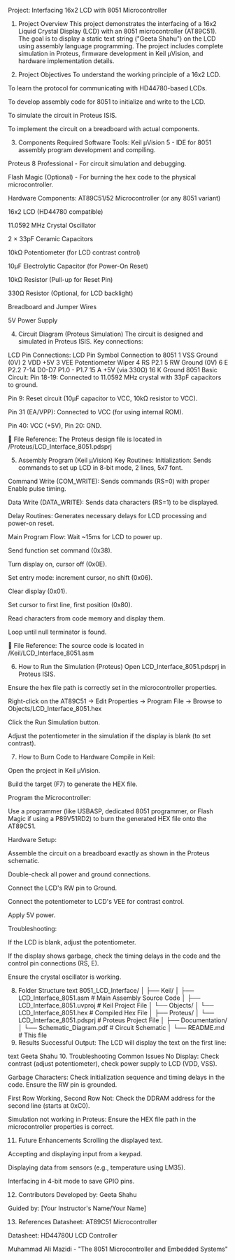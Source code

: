 Project: Interfacing 16x2 LCD with 8051 Microcontroller
1. Project Overview
This project demonstrates the interfacing of a 16x2 Liquid Crystal Display (LCD) with an 8051 microcontroller (AT89C51). The goal is to display a static text string ("Geeta Shahu") on the LCD using assembly language programming. The project includes complete simulation in Proteus, firmware development in Keil µVision, and hardware implementation details.

2. Project Objectives
To understand the working principle of a 16x2 LCD.

To learn the protocol for communicating with HD44780-based LCDs.

To develop assembly code for 8051 to initialize and write to the LCD.

To simulate the circuit in Proteus ISIS.

To implement the circuit on a breadboard with actual components.

3. Components Required
Software Tools:
Keil µVision 5 - IDE for 8051 assembly program development and compiling.

Proteus 8 Professional - For circuit simulation and debugging.

Flash Magic (Optional) - For burning the hex code to the physical microcontroller.

Hardware Components:
AT89C51/52 Microcontroller (or any 8051 variant)

16x2 LCD (HD44780 compatible)

11.0592 MHz Crystal Oscillator

2 × 33pF Ceramic Capacitors

10kΩ Potentiometer (for LCD contrast control)

10μF Electrolytic Capacitor (for Power-On Reset)

10kΩ Resistor (Pull-up for Reset Pin)

330Ω Resistor (Optional, for LCD backlight)

Breadboard and Jumper Wires

5V Power Supply

4. Circuit Diagram (Proteus Simulation)
The circuit is designed and simulated in Proteus ISIS. Key connections:

LCD Pin Connections:
LCD Pin	Symbol	Connection to 8051
1	VSS	Ground (0V)
2	VDD	+5V
3	VEE	Potentiometer Wiper
4	RS	P2.1
5	RW	Ground (0V)
6	E	P2.2
7-14	D0-D7	P1.0 - P1.7
15	A	+5V (via 330Ω)
16	K	Ground
8051 Basic Circuit:
Pin 18-19: Connected to 11.0592 MHz crystal with 33pF capacitors to ground.

Pin 9: Reset circuit (10μF capacitor to VCC, 10kΩ resistor to VCC).

Pin 31 (EA/VPP): Connected to VCC (for using internal ROM).

Pin 40: VCC (+5V), Pin 20: GND.

📁 File Reference: The Proteus design file is located in /Proteus/LCD_Interface_8051.pdsprj

5. Assembly Program (Keil µVision)
Key Routines:
Initialization: Sends commands to set up LCD in 8-bit mode, 2 lines, 5x7 font.

Command Write (COM_WRITE): Sends commands (RS=0) with proper Enable pulse timing.

Data Write (DATA_WRITE): Sends data characters (RS=1) to be displayed.

Delay Routines: Generates necessary delays for LCD processing and power-on reset.

Main Program Flow:
Wait ~15ms for LCD to power up.

Send function set command (0x38).

Turn display on, cursor off (0x0E).

Set entry mode: increment cursor, no shift (0x06).

Clear display (0x01).

Set cursor to first line, first position (0x80).

Read characters from code memory and display them.

Loop until null terminator is found.

📁 File Reference: The source code is located in /Keil/LCD_Interface_8051.asm

6. How to Run the Simulation (Proteus)
Open LCD_Interface_8051.pdsprj in Proteus ISIS.

Ensure the hex file path is correctly set in the microcontroller properties.

Right-click on the AT89C51 → Edit Properties → Program File → Browse to Objects/LCD_Interface_8051.hex

Click the Run Simulation button.

Adjust the potentiometer in the simulation if the display is blank (to set contrast).

7. How to Burn Code to Hardware
Compile in Keil:

Open the project in Keil µVision.

Build the target (F7) to generate the HEX file.

Program the Microcontroller:

Use a programmer (like USBASP, dedicated 8051 programmer, or Flash Magic if using a P89V51RD2) to burn the generated HEX file onto the AT89C51.

Hardware Setup:

Assemble the circuit on a breadboard exactly as shown in the Proteus schematic.

Double-check all power and ground connections.

Connect the LCD's RW pin to Ground.

Connect the potentiometer to LCD's VEE for contrast control.

Apply 5V power.

Troubleshooting:

If the LCD is blank, adjust the potentiometer.

If the display shows garbage, check the timing delays in the code and the control pin connections (RS, E).

Ensure the crystal oscillator is working.

8. Folder Structure
text
8051_LCD_Interface/
│
├── Keil/
│   ├── LCD_Interface_8051.asm   # Main Assembly Source Code
│   ├── LCD_Interface_8051.uvproj # Keil Project File
│   └── Objects/
│       └── LCD_Interface_8051.hex # Compiled Hex File
│
├── Proteus/
│   └── LCD_Interface_8051.pdsprj # Proteus Project File
│
├── Documentation/
│   └── Schematic_Diagram.pdf     # Circuit Schematic
│
└── README.md                     # This file
9. Results
Successful Output: The LCD will display the text on the first line:

text
Geeta Shahu
10. Troubleshooting Common Issues
No Display: Check contrast (adjust potentiometer), check power supply to LCD (VDD, VSS).

Garbage Characters: Check initialization sequence and timing delays in the code. Ensure the RW pin is grounded.

First Row Working, Second Row Not: Check the DDRAM address for the second line (starts at 0xC0).

Simulation not working in Proteus: Ensure the HEX file path in the microcontroller properties is correct.

11. Future Enhancements
Scrolling the displayed text.

Accepting and displaying input from a keypad.

Displaying data from sensors (e.g., temperature using LM35).

Interfacing in 4-bit mode to save GPIO pins.

12. Contributors
Developed by: Geeta Shahu

Guided by: [Your Instructor's Name/Your Name]

13. References
Datasheet: AT89C51 Microcontroller

Datasheet: HD44780U LCD Controller

Muhammad Ali Mazidi - "The 8051 Microcontroller and Embedded Systems"

